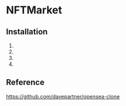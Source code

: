 # NFTMarket



## Installation
1. 
2. 
3. 
4. 

## Reference
https://github.com/davepartner/opensea-clone
